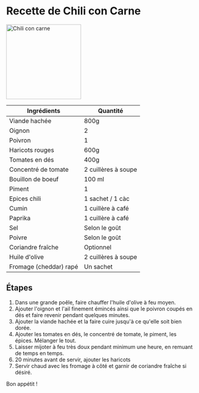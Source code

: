 # Recette de Chili con Carne

<img src="https://images.ricardocuisine.com/services/recipes/496x670_5762.jpg" alt="Chili con carne" width="200"/>


| Ingrédients        | Quantité |
|--------------------|----------|
| Viande hachée      | 800g     |
| Oignon             | 2        |
| Poivron            | 1        |
| Haricots rouges    | 600g     |
| Tomates en dés     | 400g     |
| Concentré de tomate| 2 cuillères à soupe |
| Bouillon de boeuf| 100 ml |
| Piment             | 1        |
| Epices chili             | 1 sachet / 1 càc      |
| Cumin              | 1 cuillère à café |
| Paprika            | 1 cuillère à café |
| Sel                | Selon le goût |
| Poivre             | Selon le goût |
| Coriandre fraîche             | Optionnel |
| Huile d'olive      | 2 cuillères à soupe |
| Fromage (cheddar) rapé      | Un sachet |

## Étapes

1. Dans une grande poêle, faire chauffer l'huile d'olive à feu moyen.
2. Ajouter l'oignon et l'ail finement émincés ainsi que le poivron coupés en dés et faire revenir pendant quelques minutes.
3. Ajouter la viande hachée et la faire cuire jusqu'à ce qu'elle soit bien dorée.
4. Ajouter les tomates en dés, le concentré de tomate, le piment, les épices. Mélanger le tout.
5. Laisser mijoter à feu très doux pendant minimum une heure, en remuant de temps en temps.
6. 20 minutes avant de servir, ajouter les haricots
7. Servir chaud avec les fromage à côté et garnir de coriandre fraîche si désiré.

Bon appétit !